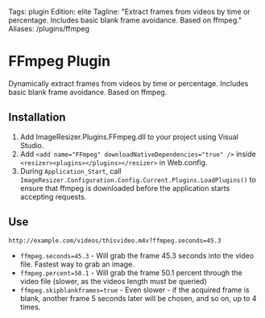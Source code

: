 Tags: plugin
Edition: elite
Tagline: "Extract frames from videos by time or percentage. Includes basic blank frame avoidance. Based on ffmpeg."
Aliases: /plugins/ffmpeg


# FFmpeg Plugin


Dynamically extract frames from videos by time or percentage. Includes basic blank frame avoidance. Based on ffmpeg.

## Installation

1. Add ImageResizer.Plugins.FFmpeg.dll to your project using Visual Studio. 
2. Add `<add name="FFmpeg" downloadNativeDependencies="true" />` inside `<resizer><plugins></plugins></resizer>` in Web.config.
3. During `Application_Start`, call  `ImageResizer.Configuration.Config.Current.Plugins.LoadPlugins()` to ensure that ffmpeg is downloaded before the application starts accepting requests.

## Use

`http://example.com/videos/thisvideo.m4v?ffmpeg.seconds=45.3`

* `ffmpeg.seconds=45.3` - Will grab the frame 45.3 seconds into the video file. Fastest way to grab an image.
* `ffmpeg.percent=50.1` - Will grab the frame 50.1 percent through the video file (slower, as the videos length must be queried)
* `ffmpeg.skipblankframes=true` - Even slower - if the acquired frame is blank, another frame 5 seconds later will be chosen, and so on, up to 4 times. 
